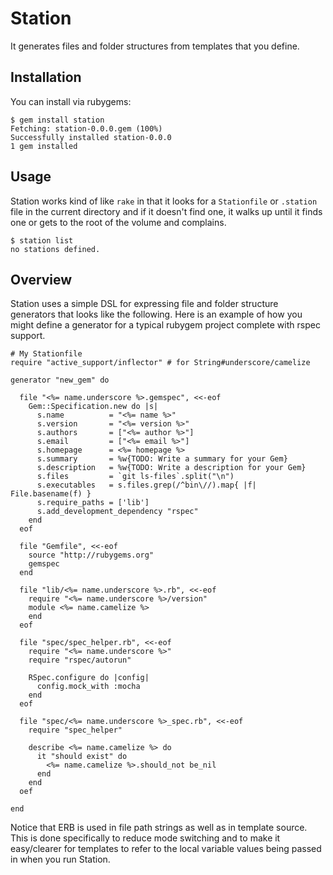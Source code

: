 Station
=======

It generates files and folder structures from templates that you define.

Installation
------------

You can install via rubygems:

    $ gem install station
    Fetching: station-0.0.0.gem (100%)
    Successfully installed station-0.0.0
    1 gem installed

Usage
-----

Station works kind of like `rake` in that it looks for a `Stationfile` or
`.station` file in the current directory and if it doesn't find one, it walks up
until it finds one or gets to the root of the volume and complains.

    $ station list
    no stations defined.

Overview
--------

Station uses a simple DSL for expressing file and folder structure generators
that looks like the following.  Here is an example of how you might define a
generator for a typical rubygem project complete with rspec support.

    # My Stationfile
    require "active_support/inflector" # for String#underscore/camelize

    generator "new_gem" do

      file "<%= name.underscore %>.gemspec", <<-eof
        Gem::Specification.new do |s|
          s.name          = "<%= name %>"
          s.version       = "<%= version %>"
          s.authors       = ["<%= author %>"]
          s.email         = ["<%= email %>"]
          s.homepage      = <%= homepage %>
          s.summary       = %w{TODO: Write a summary for your Gem}
          s.description   = %w{TODO: Write a description for your Gem}
          s.files         = `git ls-files`.split("\n")
          s.executables   = s.files.grep(/^bin\//).map{ |f| File.basename(f) }
          s.require_paths = ['lib']
          s.add_development_dependency "rspec"
        end
      eof

      file "Gemfile", <<-eof
        source "http://rubygems.org"
        gemspec
      end

      file "lib/<%= name.underscore %>.rb", <<-eof
        require "<%= name.underscore %>/version"
        module <%= name.camelize %>
        end
      eof

      file "spec/spec_helper.rb", <<-eof
        require "<%= name.underscore %>"
        require "rspec/autorun"

        RSpec.configure do |config|
          config.mock_with :mocha
        end
      eof

      file "spec/<%= name.underscore %>_spec.rb", <<-eof
        require "spec_helper"

        describe <%= name.camelize %> do
          it "should exist" do
            <%= name.camelize %>.should_not be_nil
          end
        end
      oef

    end

Notice that ERB is used in file path strings as well as in template source.
This is done specifically to reduce mode switching and to make it easy/clearer
for templates to refer to the local variable values being passed in when you run
Station.
